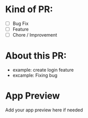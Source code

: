 # Kind of PR:
- [ ] Bug Fix
- [ ] Feature
- [ ] Chore / Improvement

# About this PR:
- example: create login feature
- excample: Fixing bug

# App Preview
Add your app preview here if needed
